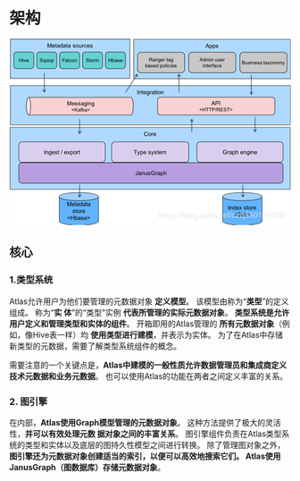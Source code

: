 架构
===================================================================================

![atlas架构](img/1.png)

## 核心

### 1.类型系统
Atlas允许用户为他们要管理的元数据对象 **定义模型**。 该模型由称为“**类型**”的定义组成。 称为“**实
体**”的“类型”实例 **代表所管理的实际元数据对象**。 **类型系统是允许用户定义和管理类型和实体的组件**。 
开箱即用的Atlas管理的 **所有元数据对象**（例如，像Hive表一样）均 **使用类型进行建模**，并表示为实体。 
为了在Atlas中存储新类型的元数据，需要了解类型系统组件的概念。

需要注意的一个关键点是，**Atlas中建模的一般性质允许数据管理员和集成商定义技术元数据和业务元数据**。 
也可以使用Atlas的功能在两者之间定义丰富的关系。

### 2. 图引擎
在内部，**Atlas使用Graph模型管理的元数据对象**。 这种方法提供了极大的灵活性，**并可以有效处理元数
据对象之间的丰富关系**。 图引擎组件负责在Atlas类型系统的类型和实体以及底层的图持久性模型之间进行转换。 
除了管理图对象之外，**图引擎还为元数据对象创建适当的索引，以便可以高效地搜索它们。 Atlas使用
JanusGraph（图数据库）存储元数据对象**。
